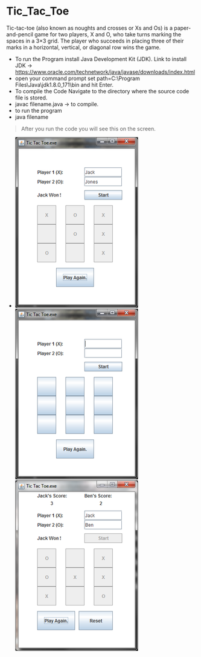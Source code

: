 # Tic_Tac_Toe
Tic-tac-toe (also known as noughts and crosses or Xs and Os) is a paper-and-pencil game for two players, X and O, who take turns marking the spaces in a 3×3 grid. The player who succeeds in placing three of their marks in a horizontal, vertical, or diagonal row wins the game.
* To run the Program install Java Development Kit (JDK).
Link to install JDK -> https://www.oracle.com/technetwork/java/javase/downloads/index.html
* open your command prompt
set path=C:\Program Files\Java\jdk1.8.0_171\bin and hit Enter.
* To compile the Code Navigate to the directory where the source code file is stored.
* javac filename.java -> to compile.
* to run the program 
* java filename
>After you run the code you will see this on the screen.
* ![](images/Example.png)
![](images/Example1.png)
![](images/Example2.png)
